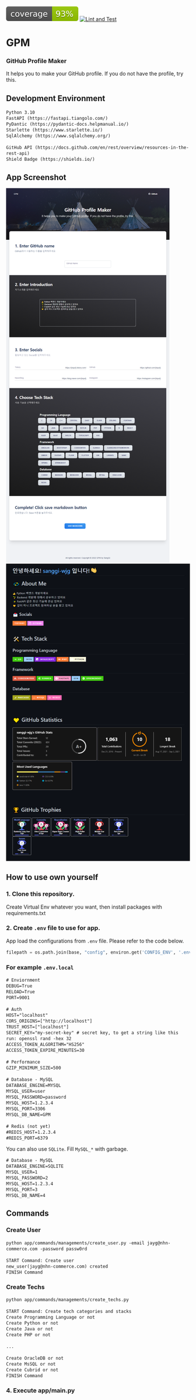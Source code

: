 ![Coverage](coverage.svg)
[![Lint and Test](https://github.com/sanggi-wjg/gpm/actions/workflows/Lint_and_Test.yml/badge.svg)](https://github.com/sanggi-wjg/gpm/actions/workflows/Lint_and_Test.yml)

# GPM
### GitHub Profile Maker
It helps you to make your GitHub profile. If you do not have the profile, try this.

## Development Environment
```
Python 3.10
FastAPI (https://fastapi.tiangolo.com/)
PyDantic (https://pydantic-docs.helpmanual.io/)
Starlette (https://www.starlette.io/)
SqlAlchemy (https://www.sqlalchemy.org/)

GitHub API (https://docs.github.com/en/rest/overview/resources-in-the-rest-api)
Shield Badge (https://shields.io/)
```

## App Screenshot
![](media/app_screenshot.png)
![](media/my_profile.png)

## How to use own yourself
### 1. Clone this repository.
Create Virtual Env whatever you want, then install packages with requirements.txt

### 2. Create `.env` file to use for app.
App load the configurations from `.env` file. Please refer to the code below.

```python
filepath = os.path.join(base, "config", environ.get('CONFIG_ENV', '.env.local'))
```


### For example `.env.local`
```dotenv
# Enviornment
DEBUG=True
RELOAD=True
PORT=9001

# Auth
HOST="localhost"
CORS_ORIGINS=["http://localhost"]
TRUST_HOST=["localhost"]
SECRET_KEY="my-secret-key" # secret key, to get a string like this run: openssl rand -hex 32
ACCESS_TOKEN_ALGORITHM="HS256"
ACCESS_TOKEN_EXPIRE_MINUTES=30

# Performance
GZIP_MINIMUM_SIZE=500

# Database - MySQL
DATABASE_ENGINE=MYSQL
MYSQL_USER=user
MYSQL_PASSWORD=password
MYSQL_HOST=1.2.3.4
MYSQL_PORT=3306
MYSQL_DB_NAME=GPM

# Redis (not yet)
#REDIS_HOST=1.2.3.4
#REDIS_PORT=6379
```

You can also use `SQLite`. Fill `MySQL_*` with garbage.
```dotenv
# Database - MySQL
DATABASE_ENGINE=SQLITE
MYSQL_USER=1
MYSQL_PASSWORD=2
MYSQL_HOST=1.2.3.4
MYSQL_PORT=3
MYSQL_DB_NAME=4
```

## Commands
### Create User
```shell
python app/commands/managements/create_user.py -email jayg@nhn-commerce.com -password passw0rd

START Command: Create user
new_user(jayg@nhn-commerce.com) created
FINISH Command
```

### Create Techs
```shell
python app/commands/managements/create_techs.py

START Command: Create tech categories and stacks
Create Programming Language or not
Create Python or not
Create Java or not
Create PHP or not

...

Create OracleDB or not
Create MsSQL or not
Create Cubrid or not
FINISH Command
```

### 4. Execute app/main.py
